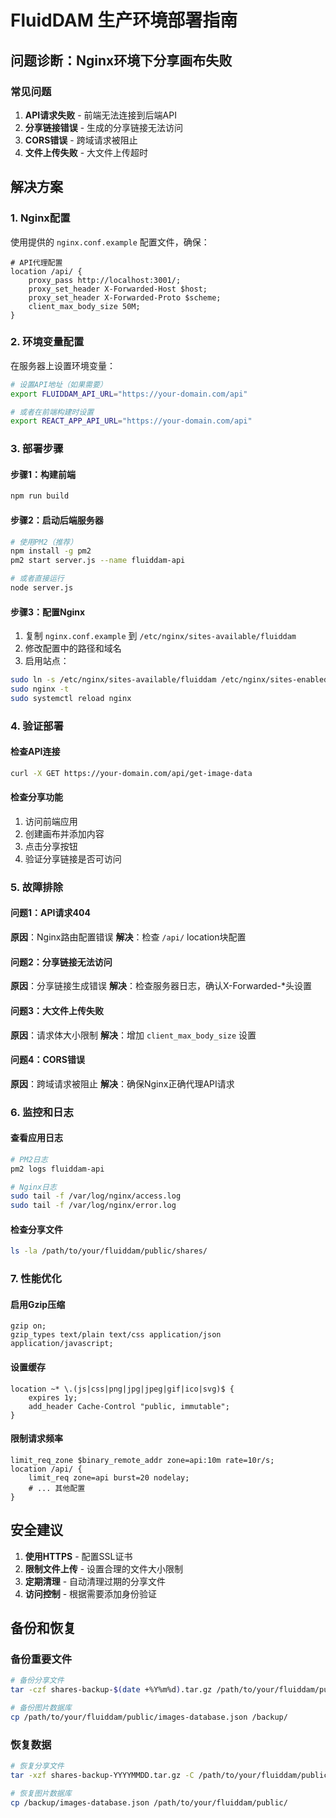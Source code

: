 # FluidDAM 生产环境部署指南

## 问题诊断：Nginx环境下分享画布失败

### 常见问题
1. **API请求失败** - 前端无法连接到后端API
2. **分享链接错误** - 生成的分享链接无法访问
3. **CORS错误** - 跨域请求被阻止
4. **文件上传失败** - 大文件上传超时

## 解决方案

### 1. Nginx配置

使用提供的 `nginx.conf.example` 配置文件，确保：

```nginx
# API代理配置
location /api/ {
    proxy_pass http://localhost:3001/;
    proxy_set_header X-Forwarded-Host $host;
    proxy_set_header X-Forwarded-Proto $scheme;
    client_max_body_size 50M;
}
```

### 2. 环境变量配置

在服务器上设置环境变量：

```bash
# 设置API地址（如果需要）
export FLUIDDAM_API_URL="https://your-domain.com/api"

# 或者在前端构建时设置
export REACT_APP_API_URL="https://your-domain.com/api"
```

### 3. 部署步骤

#### 步骤1：构建前端
```bash
npm run build
```

#### 步骤2：启动后端服务器
```bash
# 使用PM2（推荐）
npm install -g pm2
pm2 start server.js --name fluiddam-api

# 或者直接运行
node server.js
```

#### 步骤3：配置Nginx
1. 复制 `nginx.conf.example` 到 `/etc/nginx/sites-available/fluiddam`
2. 修改配置中的路径和域名
3. 启用站点：
```bash
sudo ln -s /etc/nginx/sites-available/fluiddam /etc/nginx/sites-enabled/
sudo nginx -t
sudo systemctl reload nginx
```

### 4. 验证部署

#### 检查API连接
```bash
curl -X GET https://your-domain.com/api/get-image-data
```

#### 检查分享功能
1. 访问前端应用
2. 创建画布并添加内容
3. 点击分享按钮
4. 验证分享链接是否可访问

### 5. 故障排除

#### 问题1：API请求404
**原因**：Nginx路由配置错误
**解决**：检查 `/api/` location块配置

#### 问题2：分享链接无法访问
**原因**：分享链接生成错误
**解决**：检查服务器日志，确认X-Forwarded-*头设置

#### 问题3：大文件上传失败
**原因**：请求体大小限制
**解决**：增加 `client_max_body_size` 设置

#### 问题4：CORS错误
**原因**：跨域请求被阻止
**解决**：确保Nginx正确代理API请求

### 6. 监控和日志

#### 查看应用日志
```bash
# PM2日志
pm2 logs fluiddam-api

# Nginx日志
sudo tail -f /var/log/nginx/access.log
sudo tail -f /var/log/nginx/error.log
```

#### 检查分享文件
```bash
ls -la /path/to/your/fluiddam/public/shares/
```

### 7. 性能优化

#### 启用Gzip压缩
```nginx
gzip on;
gzip_types text/plain text/css application/json application/javascript;
```

#### 设置缓存
```nginx
location ~* \.(js|css|png|jpg|jpeg|gif|ico|svg)$ {
    expires 1y;
    add_header Cache-Control "public, immutable";
}
```

#### 限制请求频率
```nginx
limit_req_zone $binary_remote_addr zone=api:10m rate=10r/s;
location /api/ {
    limit_req zone=api burst=20 nodelay;
    # ... 其他配置
}
```

## 安全建议

1. **使用HTTPS** - 配置SSL证书
2. **限制文件上传** - 设置合理的文件大小限制
3. **定期清理** - 自动清理过期的分享文件
4. **访问控制** - 根据需要添加身份验证

## 备份和恢复

### 备份重要文件
```bash
# 备份分享文件
tar -czf shares-backup-$(date +%Y%m%d).tar.gz /path/to/your/fluiddam/public/shares/

# 备份图片数据库
cp /path/to/your/fluiddam/public/images-database.json /backup/
```

### 恢复数据
```bash
# 恢复分享文件
tar -xzf shares-backup-YYYYMMDD.tar.gz -C /path/to/your/fluiddam/public/

# 恢复图片数据库
cp /backup/images-database.json /path/to/your/fluiddam/public/
```
